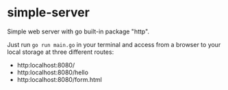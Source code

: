 # simple-server

Simple web server with go built-in package "http".

Just run `go run main.go` in your terminal and access from a browser to your local storage at three different routes:

- http:localhost:8080/
- http:localhost:8080/hello
- http:localhost:8080/form.html
